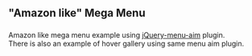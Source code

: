 ## "Amazon like" Mega Menu
###
Amazon like mega menu example using <a href="https://github.com/kamens/jQuery-menu-aim">jQuery-menu-aim</a> plugin.
<br />
There is also an example of hover gallery using same menu aim plugin.

